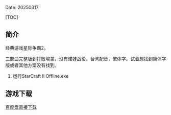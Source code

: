 Date: 20250317


[TOC]


## 简介
经典游戏星际争霸2。

三部曲完整版到打败埃蒙，没有诺娃战役。台湾配音，繁体字。试着想找到简体字版或者其他方案没有找到。


1. 运行StarCraft II Offline.exe


## 游戏下载

<a class="btn btn-primary" target="_blank"
    href="https://pan.baidu.com/s/1s73_u1stq5iV_-py337q-A?pwd=513y"><span
        class="glyphicon glyphicon-download-alt" aria-hidden="true"></span>
    百度盘直接下载
</a>